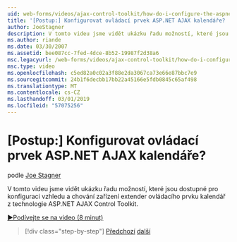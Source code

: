 ```yaml
---
uid: web-forms/videos/ajax-control-toolkit/how-do-i-configure-the-aspnet-ajax-calendar-control
title: '[Postup:] Konfigurovat ovládací prvek ASP.NET AJAX kalendáře? | Dokumenty Microsoft'
author: JoeStagner
description: V tomto videu jsme vidět ukázku řadu možností, které jsou dostupné pro konfiguraci vzhledu a chování zařízení extender ovládacího prvku kalendář z t...
ms.author: riande
ms.date: 03/30/2007
ms.assetid: bee087cc-7fed-4dce-8b52-19987f2d38a6
msc.legacyurl: /web-forms/videos/ajax-control-toolkit/how-do-i-configure-the-aspnet-ajax-calendar-control
msc.type: video
ms.openlocfilehash: c5ed82a0c02a3f88e2da3067ca73e66e87bbc7e9
ms.sourcegitcommit: 24b1f6decbb17bb22a45166e5fdb0845c65af498
ms.translationtype: MT
ms.contentlocale: cs-CZ
ms.lasthandoff: 03/01/2019
ms.locfileid: "57075256"
---
```

<a name="how-do-i-configure-the-aspnet-ajax-calendar-control"></a>[Postup:] Konfigurovat ovládací prvek ASP.NET AJAX kalendáře?
====================
podle [Joe Stagner](https://github.com/JoeStagner)

V tomto videu jsme vidět ukázku řadu možností, které jsou dostupné pro konfiguraci vzhledu a chování zařízení extender ovládacího prvku kalendář z technologie ASP.NET AJAX Control Toolkit.

[&#9654;Podívejte se na video (8 minut)](https://channel9.msdn.com/Blogs/ASP-NET-Site-Videos/how-do-i-configure-the-aspnet-ajax-calendar-control)

> [!div class="step-by-step"]
> [Předchozí](how-do-i-use-the-aspnet-ajax-autocomplete-control.md)
> [další](how-do-i-use-the-aspnet-ajax-dropdown-control.md)
